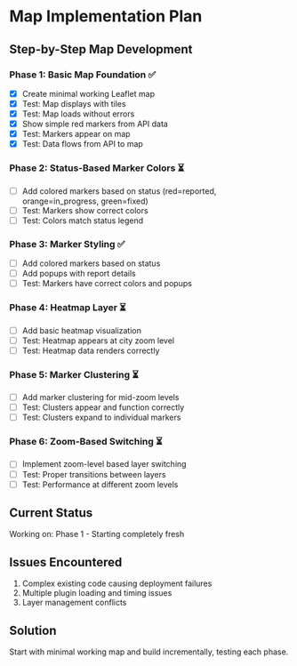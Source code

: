 # Map Implementation Plan

## Step-by-Step Map Development

### Phase 1: Basic Map Foundation ✅
- [x] Create minimal working Leaflet map
- [x] Test: Map displays with tiles
- [x] Test: Map loads without errors
- [x] Show simple red markers from API data
- [x] Test: Markers appear on map
- [x] Test: Data flows from API to map

### Phase 2: Status-Based Marker Colors ⏳  
- [ ] Add colored markers based on status (red=reported, orange=in_progress, green=fixed)
- [ ] Test: Markers show correct colors
- [ ] Test: Colors match status legend

### Phase 3: Marker Styling ✅
- [ ] Add colored markers based on status
- [ ] Add popups with report details
- [ ] Test: Markers have correct colors and popups

### Phase 4: Heatmap Layer ⏳
- [ ] Add basic heatmap visualization 
- [ ] Test: Heatmap appears at city zoom level
- [ ] Test: Heatmap data renders correctly

### Phase 5: Marker Clustering ⏳
- [ ] Add marker clustering for mid-zoom levels
- [ ] Test: Clusters appear and function correctly
- [ ] Test: Clusters expand to individual markers

### Phase 6: Zoom-Based Switching ⏳
- [ ] Implement zoom-level based layer switching
- [ ] Test: Proper transitions between layers
- [ ] Test: Performance at different zoom levels

## Current Status
Working on: Phase 1 - Starting completely fresh

## Issues Encountered
1. Complex existing code causing deployment failures
2. Multiple plugin loading and timing issues
3. Layer management conflicts

## Solution
Start with minimal working map and build incrementally, testing each phase.
